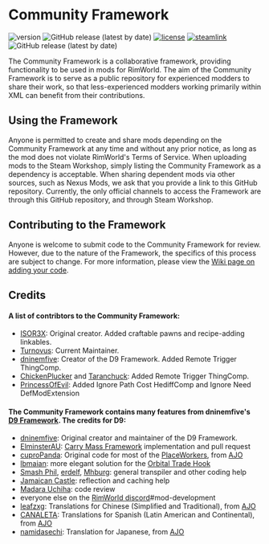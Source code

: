 # Community Framework
![version](https://img.shields.io/badge/RimWorld-1.6-brightgreen.svg) ![GitHub release (latest by date)](https://img.shields.io/github/v/release/ISOR3X/communityframework?label=Mod%20Version&logo=github) [![license](https://img.shields.io/badge/License-MIT-blue.svg)](https://github.com/ISOR3X/communityframework/blob/master/LICENSE)
[![steamlink](https://raster.shields.io/steam/downloads/2585162118.png?color=blue&label=Workshop&logo=steam)](https://steamcommunity.com/sharedfiles/filedetails/?id=2585162118) ![GitHub release (latest by date)](https://img.shields.io/github/downloads/ISOR3X/communityframework/latest/total?label=Github&logo=github)

The Community Framework is a collaborative framework, providing functionality to be used in mods for RimWorld. The aim of the Community Framework is to serve as a public repository for experienced modders to share their work, so that less-experienced modders working primarily within XML can benefit from their contributions.

## Using the Framework
Anyone is permitted to create and share mods depending on the Community Framework at any time and without any prior notice, as long as the mod does not violate RimWorld's Terms of Service.
When uploading mods to the Steam Workshop, simply listing the Community Framework as a dependency is acceptable. When sharing dependent mods via other sources, such as Nexus Mods, we ask that you provide a link to this GitHub repository.
Currently, the only official channels to access the Framework are through this GitHub repository, and through Steam Workshop.

## Contributing to the Framework
Anyone is welcome to submit code to the Community Framework for review. However, due to the nature of the Framework, the specifics of this process are subject to change. For more information, please view the [Wiki page on adding your code](https://github.com/ISOR3X/communityframework/wiki/Adding-your-code).

## Credits
#### A list of contribtors to the Community Framework:
- [ISOR3X](https://github.com/ISOR3X): Original creator. Added craftable pawns and recipe-adding linkables.
- [Turnovus](https://github.com/Turnovus): Current Maintainer.
- [dninemfive](https://github.com/dninemfive): Creator of the D9 Framework. Added Remote Trigger ThingComp.
- [ChickenPlucker](https://steamcommunity.com/id/chickenplcker) and [Taranchuck](https://github.com/Taranchuk): Added Remote Trigger ThingComp.
- [PrincessOfEvil](): Added Ignore Path Cost HediffComp and Ignore Need DefModExtension
#### The Community Framework contains many features from dninemfive's [D9 Framework](https://github.com/dninemfive/d9framework). The credits for D9:
- [dninemfive](https://github.com/dninemfive): Original creator and maintainer of the D9 Framework.
- [ElminsterAU](https://github.com/ElminsterAU): [Carry Mass Framework](https://github.com/dninemfive/d9framework/wiki/Harmony-patches#carry-mass-framework) implementation and pull request
- [cuproPanda](https://github.com/CuproPanda): Original code for most of the [PlaceWorkers](https://github.com/dninemfive/d9framework/wiki/PlaceWorkers), from [AJO](https://github.com/dninemfive/ajolite)
- [lbmaian](https://github.com/lbmaian): more elegant solution for the [Orbital Trade Hook](https://github.com/dninemfive/d9framework/wiki/Harmony-patches#orbital-trade-hook)
- [Smash Phil](https://github.com/SmashPhil), [erdelf](https://github.com/erdelf), [Mhburg](https://github.com/Mhburg): general transpiler and other coding help
- [Jamaican Castle](https://steamcommunity.com/profiles/76561197998915712): reflection and caching help
- [Madara Uchiha](https://github.com/MadaraUchiha): code review
- everyone else on the [RimWorld discord](https://discord.gg/rimworld)#mod-development
- [leafzxg](https://github.com/leafzxg): Translations for Chinese (Simplified and Traditional), from [AJO](https://github.com/dninemfive/ajolite)
- [CANALETA](https://github.com/CANALETA): Translations for Spanish (Latin American and Continental), from [AJO](https://github.com/dninemfive/ajolite)
- [namidasechi](https://steamcommunity.com/profiles/76561198099924163): Translation for Japanese, from [AJO](https://github.com/dninemfive/ajolite)
